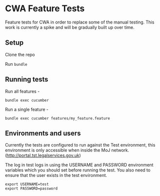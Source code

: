 # CWA Feature Tests

Feature tests for CWA in order to replace some of the manual testing.  This work is currently a spike and will be gradually built up over time.

## Setup

Clone the repo

Run `bundle`

## Running tests

Run all features -

`bundle exec cucumber`

Run a single feature -

`bundle exec cucumber features/my_feature.feature`

## Environments and users

Currently the tests are configured to run against the Test environment, this environment is only accessible when inside the MoJ network. (http://portal.tst.legalservices.gov.uk)

The log in test logs in using the USERNAME and PASSWORD environment
variables which you should set before running the test.  You also need to ensure that the user exists in the test environment.

```
export USERNAME=test
export PASSWORD=password
```
